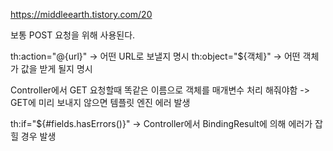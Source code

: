 https://middleearth.tistory.com/20

보통 POST 요청을 위해 사용된다.

th:action="@{url}"   -> 어떤 URL로 보낼지 명시
th:object="${객체}" -> 어떤 객체가 값을 받게 될지 명시

Controller에서 GET 요청할때 똑같은 이름으로 객체를 매개변수 처리 해줘야함 -> GET에 미리 보내지 않으면 템플릿 엔진 에러 발생

th:if="${#fields.hasErrors()}" -> Controller에서 BindingResult에 의해 에러가 잡힐 경우 발생


